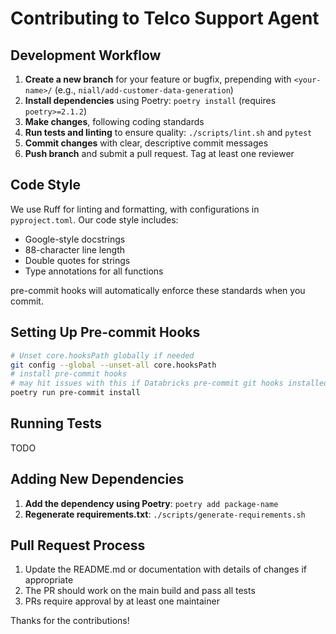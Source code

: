 # Contributing to Telco Support Agent

## Development Workflow

1. **Create a new branch** for your feature or bugfix, prepending with `<your-name>/` (e.g., `niall/add-customer-data-generation`)
2. **Install dependencies** using Poetry: `poetry install` (requires `poetry>=2.1.2`)
3. **Make changes**, following coding standards
4. **Run tests and linting** to ensure quality: `./scripts/lint.sh` and `pytest`
5. **Commit changes** with clear, descriptive commit messages
6. **Push branch** and submit a pull request. Tag at least one reviewer

## Code Style

We use Ruff for linting and formatting, with configurations in `pyproject.toml`. Our code style includes:

- Google-style docstrings
- 88-character line length
- Double quotes for strings
- Type annotations for all functions

pre-commit hooks will automatically enforce these standards when you commit.

## Setting Up Pre-commit Hooks

```bash
# Unset core.hooksPath globally if needed
git config --global --unset-all core.hooksPath
# install pre-commit hooks
# may hit issues with this if Databricks pre-commit git hooks installed. Can skip
poetry run pre-commit install
```

## Running Tests

TODO

## Adding New Dependencies

1. **Add the dependency using Poetry**: `poetry add package-name`
2. **Regenerate requirements.txt**: `./scripts/generate-requirements.sh`

## Pull Request Process

1. Update the README.md or documentation with details of changes if appropriate
2. The PR should work on the main build and pass all tests
3. PRs require approval by at least one maintainer

Thanks for the contributions!